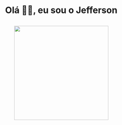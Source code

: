 <h1 align="center"> Olá 👋🏻, eu sou o Jefferson</br> 
</h1>
<!-- <p align="center"> ⚡</p> -->
<p align="center">
  <a href="#" target="_blank"><img alt="" src="https://img.shields.io/badge/Portfolio-000?logo=vercel&logoColor=yellow&style=for-the-badge" style="vertical-align:center" /></a>
</p>

<p align="center">
  <a href="https://skillicons.dev">
    <img width='300' src="https://skillicons.dev/icons?i=python,django,flask,fastapi,mysql,postgresql,aws,js" />
  </a>
</p>







